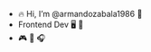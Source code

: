 - 🔥 Hi, I’m @armandozabala1986 🤘
- Frontend Dev 🖥 📲
- 🎮 🥁 🎧
<!---
armandozabala1986/armandozabala1986 is a ✨ special ✨ repository because its `README.md` 
